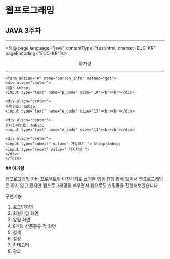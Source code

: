 # 웹프로그래밍
## JAVA 3주차
------------
<%@ page language="java" contentType="text/html; charset=EUC-KR"
    pageEncoding="EUC-KR"%>
<!DOCTYPE html>
<html>
<head>
<meta charset="EUC-KR">
<title>쇼핑몰 가입화면 201810897 오경환</title>
</head>
<body>
	<p style="text-align:center;">아가랑</p> 
	<hr>

	<form action="#" name="person_info" method="get">
	<div align="center">
	이름: &nbsp;
	<input type="text" name="p_name" size="10"><br><br></div>
	
	<div align="center">
	주민번호: &nbsp;
	<input type="text" name="e_code" size="13"><br><br></div>
	
	<div align="center">
	휴대전화번호: &nbsp;
	<input type="text" name="e_code" size="13"><br><br></div>
	
	<div align="center">
	<input type="submit" value=" 가입하기 "> &nbsp;&nbsp;
	<input type="reset" value=" 다시작성 ">
	</div>
	</form>

</body>
</html>

**## 아가랑**

웹프로그래밍
자바 프로젝트와 마찬가지로 쇼핑몰 앱을 진행 함에 있어서 웹프로그래밍은 하지 않고 있지만 웹프로그래밍을 배우면서
웹으로도 쇼핑몰을 진행해보겠습니다.

구현기능
1. 로그인화면
2. 회원가입 화면
3. 알림 화면
4. 8개의 상품종류 각 화면
5. 검색
6. 설정
7. 카테고리
8. 광고
